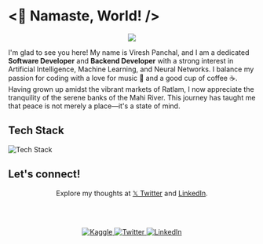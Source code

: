 # <👋 Namaste, World! />

<div align="center">
  <img src="https://user-images.githubusercontent.com/74038190/212284158-e840e285-664b-44d7-b79b-e264b5e54825.gif">
</div>

I'm glad to see you here! My name is Viresh Panchal, and I am a dedicated <b>Software Developer</b> and <b>Backend Developer</b> with a strong interest in Artificial Intelligence, Machine Learning, and Neural Networks. I balance my passion for coding with a love for music 🎵 and a good cup of coffee ☕. Having grown up amidst the vibrant markets of Ratlam, I now appreciate the tranquility of the serene banks of the Mahi River. This journey has taught me that peace is not merely a place—it's a state of mind.

## Tech Stack

![Tech Stack](https://skillicons.dev/icons?i=python,cpp,c,js,html,css,nodejs,mysql,bootstrap,mongodb,git)

## Let's connect!
<div align="center">

  Explore my thoughts at <a href="https://x.com/VireshPanc81673?s=09">𝕏 Twitter</a> and <a href="https://www.linkedin.com/in/viresh-panchal-3923a11b9">LinkedIn</a>.

  <br><br>

  <a href="https://www.kaggle.com/vireshpanchal">
    <img src="https://img.shields.io/badge/Kaggle-vireshpanchal-blue" alt="Kaggle">
  </a>
  <a href="https://x.com/VireshPanc81673?s=09">
    <img src="https://img.shields.io/twitter/follow/vireshpanchal?style=social" alt="Twitter">
  </a>
  <a href="https://www.linkedin.com/in/viresh-panchal-3923a11b9">
    <img src="https://img.shields.io/badge/LinkedIn-vireshpanchal-blue" alt="LinkedIn">
  </a>
</div>

